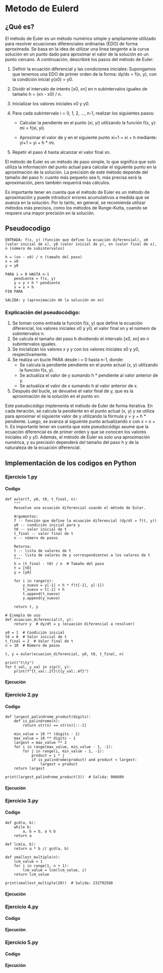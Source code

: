 # Metodo de Eulerd

## ¿Qué es?
El método de Euler es un método numérico simple y ampliamente utilizado para resolver ecuaciones diferenciales ordinarias (EDO) de forma aproximada. Se basa en la idea de utilizar una línea tangente a la curva solución en un punto dado para aproximar el valor de la solución en un punto cercano. A continuación, describiré los pasos del método de Euler:

1. Definir la ecuación diferencial y las condiciones iniciales: Supongamos que tenemos una EDO de primer orden de la forma: dy/dx = f(x, y), con la condición inicial y(x0) = y0.

2. Dividir el intervalo de interés [x0, xn] en n subintervalos iguales de tamaño h = (xn - x0) / n.

3. Inicializar los valores iniciales x0 y y0.

4. Para cada subintervalo i = 0, 1, 2, ..., n-1, realizar los siguientes pasos:

    - Calcular la pendiente en el punto (xi, yi) utilizando la función f(x, y): mi = f(xi, yi).

    - Aproximar el valor de y en el siguiente punto xi+1 = xi + h mediante: yi+1 = yi + h * mi.
5. Repetir el paso 4 hasta alcanzar el valor final xn.

El método de Euler es un método de paso simple, lo que significa que solo utiliza la información del punto actual para calcular el siguiente punto en la aproximación de la solución. La precisión de este método depende del tamaño del paso h: cuanto más pequeño sea h, más precisa será la aproximación, pero también requerirá más cálculos.
    
Es importante tener en cuenta que el método de Euler es un método de aproximación y puede introducir errores acumulativos a medida que se avanza en la solución. Por lo tanto, en general, se recomienda utilizar métodos más precisos, como los métodos de Runge-Kutta, cuando se requiere una mayor precisión en la solución.

## Pseudocodigo
    ENTRADA: f(x, y) (función que define la ecuación diferencial), x0 (valor inicial de x), y0 (valor inicial de y), xn (valor final de x), n (número de subintervalos)
    
    h = (xn - x0) / n (tamaño del paso)
    x = x0
    y = y0
    
    PARA i = 0 HASTA n-1
        pendiente = f(x, y)
        y = y + h * pendiente
        x = x + h
    FIN PARA
    
    SALIDA: y (aproximación de la solución en xn)

### Explicación del pseudocódigo:

1. Se toman como entrada la función f(x, y) que define la ecuación diferencial, los valores iniciales x0 y y0, el valor final xn y el número de subintervalos n.
2. Se calcula el tamaño del paso h dividiendo el intervalo [x0, xn] en n subintervalos iguales.
3. Se inicializan los valores x y y con los valores iniciales x0 y y0, respectivamente.
4. Se realiza un bucle PARA desde i = 0 hasta n-1, donde:
    - Se calcula la pendiente pendiente en el punto actual (x, y) utilizando la función f(x, y).
    - Se actualiza el valor de y sumando h * pendiente al valor anterior de y.
    - Se actualiza el valor de x sumando h al valor anterior de x.
5. Después del bucle, se devuelve el valor final de y, que es la aproximación de la solución en el punto xn.

Este pseudocódigo implementa el método de Euler de forma iterativa. En cada iteración, se calcula la pendiente en el punto actual (x, y) y se utiliza para aproximar el siguiente valor de y utilizando la fórmula y = y + h * pendiente. Luego, se avanza al siguiente punto actualizando x con x = x + h.
Es importante tener en cuenta que este pseudocódigo asume que la ecuación diferencial es de primer orden y que se conocen los valores iniciales x0 y y0. Además, el método de Euler es solo una aproximación numérica, y su precisión dependerá del tamaño del paso h y de la naturaleza de la ecuación diferencial.

## Implementación de los codigos en Python

### Ejercicio 1.py
#### Codigo
    def euler(f, y0, t0, t_final, n):
        """
        Resuelve una ecuación diferencial usando el método de Euler.
    
        Argumentos:
        f -- función que define la ecuación diferencial (dy/dt = f(t, y))
        y0 -- condición inicial para y
        t0 -- valor inicial de t
        t_final -- valor final de t
        n -- número de pasos
    
        Retorna:
        t -- lista de valores de t
        y -- lista de valores de y correspondientes a los valores de t
        """
        h = (t_final - t0) / n  # Tamaño del paso
        t = [t0]
        y = [y0]
    
        for i in range(n):
            y_nuevo = y[-1] + h * f(t[-1], y[-1])
            t_nuevo = t[-1] + h
            t.append(t_nuevo)
            y.append(y_nuevo)
    
        return t, y
    
    # Ejemplo de uso
    def ecuacion_diferencial(t, y):
        return y  # dy/dt = y (ecuación diferencial a resolver)
    
    y0 = 1  # Condición inicial
    t0 = 0  # Valor inicial de t
    t_final = 2  # Valor final de t
    n = 10  # Número de pasos
    
    t, y = euler(ecuacion_diferencial, y0, t0, t_final, n)
    
    print("t\ty")
    for t_val, y_val in zip(t, y):
        print(f"{t_val:.2f}\t{y_val:.4f}")
#### Ejecución



### Ejercicio 2.py
#### Codigo
    def largest_palindrome_product(digits):
        def is_palindrome(n):
            return str(n) == str(n)[::-1]
    
        min_value = 10 ** (digits - 1)
        max_value = 10 ** digits - 1
        largest = max_value ** 2
        for i in range(max_value, min_value - 1, -1):
            for j in range(i, min_value - 1, -1):
                product = i * j
                if is_palindrome(product) and product < largest:
                    largest = product
        return largest
    
    print(largest_palindrome_product(3))  # Salida: 906609
#### Ejecución



### Ejercicio 3.py
#### Codigo    
    def gcd(a, b):
        while b:
            a, b = b, a % b
        return a
    
    def lcm(a, b):
        return a * b // gcd(a, b)
    
    def smallest_multiple(n):
        lcm_value = 1
        for i in range(1, n + 1):
            lcm_value = lcm(lcm_value, i)
        return lcm_value
    
    print(smallest_multiple(20))  # Salida: 232792560
#### Ejecución



### Ejercicio 4.py
#### Codigo
#### Ejecución



### Ejercicio 5.py
#### Codigo
#### Ejecución
